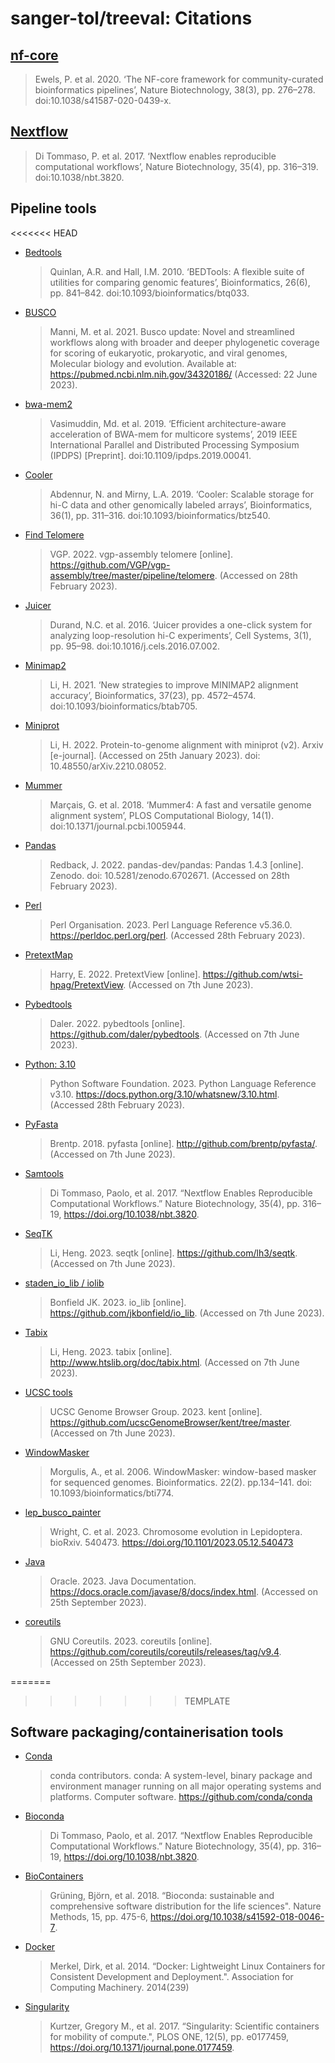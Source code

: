 # sanger-tol/treeval: Citations

## [nf-core](https://pubmed.ncbi.nlm.nih.gov/32055031/)

> Ewels, P. et al. 2020. ‘The NF-core framework for community-curated bioinformatics pipelines’, Nature Biotechnology, 38(3), pp. 276–278. doi:10.1038/s41587-020-0439-x.

## [Nextflow](https://pubmed.ncbi.nlm.nih.gov/28398311/)

> Di Tommaso, P. et al. 2017. ‘Nextflow enables reproducible computational workflows’, Nature Biotechnology, 35(4), pp. 316–319. doi:10.1038/nbt.3820.

## Pipeline tools

<<<<<<< HEAD
- [Bedtools](https://bedtools.readthedocs.io/en/latest/)

  > Quinlan, A.R. and Hall, I.M. 2010. ‘BEDTools: A flexible suite of utilities for comparing genomic features’, Bioinformatics, 26(6), pp. 841–842. doi:10.1093/bioinformatics/btq033.

- [BUSCO](https://busco.ezlab.org)

  > Manni, M. et al. 2021. Busco update: Novel and streamlined workflows along with broader and deeper phylogenetic coverage for scoring of eukaryotic, prokaryotic, and viral genomes, Molecular biology and evolution. Available at: https://pubmed.ncbi.nlm.nih.gov/34320186/ (Accessed: 22 June 2023).

- [bwa-mem2](https://ieeexplore.ieee.org/document/8820962)

  > Vasimuddin, Md. et al. 2019. ‘Efficient architecture-aware acceleration of BWA-mem for multicore systems’, 2019 IEEE International Parallel and Distributed Processing Symposium (IPDPS) [Preprint]. doi:10.1109/ipdps.2019.00041.

- [Cooler](https://github.com/open2c/cooler)

  > Abdennur, N. and Mirny, L.A. 2019. ‘Cooler: Scalable storage for hi-C data and other genomically labeled arrays’, Bioinformatics, 36(1), pp. 311–316. doi:10.1093/bioinformatics/btz540.

- [Find Telomere](https://github.com/VGP/vgp-assembly/tree/master/pipeline/telomere)

  > VGP. 2022. vgp-assembly telomere [online]. https://github.com/VGP/vgp-assembly/tree/master/pipeline/telomere. (Accessed on 28th February 2023).

- [Juicer](https://github.com/aidenlab/juicer)

  > Durand, N.C. et al. 2016. ‘Juicer provides a one-click system for analyzing loop-resolution hi-C experiments’, Cell Systems, 3(1), pp. 95–98. doi:10.1016/j.cels.2016.07.002.

- [Minimap2](https://pubmed.ncbi.nlm.nih.gov/34623391/)

  > Li, H. 2021. ‘New strategies to improve MINIMAP2 alignment accuracy’, Bioinformatics, 37(23), pp. 4572–4574. doi:10.1093/bioinformatics/btab705.

- [Miniprot](https://arxiv.org/abs/2210.08052)

  > Li, H. 2022. Protein-to-genome alignment with miniprot (v2). Arxiv [e-journal]. (Accessed on 25th January 2023). doi: 10.48550/arXiv.2210.08052.

- [Mummer](https://journals.plos.org/ploscompbiol/article?id=10.1371/journal.pcbi.1005944)

  > Marçais, G. et al. 2018. ‘Mummer4: A fast and versatile genome alignment system’, PLOS Computational Biology, 14(1). doi:10.1371/journal.pcbi.1005944.

- [Pandas](https://pandas.pydata.org/)

  > Redback, J. 2022. pandas-dev/pandas: Pandas 1.4.3 [online]. Zenodo. doi: 10.5281/zenodo.6702671. (Accessed on 28th February 2023).

- [Perl](https://perldoc.perl.org/perl)

  > Perl Organisation. 2023. Perl Language Reference v5.36.0. https://perldoc.perl.org/perl. (Accessed 28th February 2023).

- [PretextMap](https://github.com/wtsi-hpag/PretextMap)

  > Harry, E. 2022. PretextView [online]. https://github.com/wtsi-hpag/PretextView. (Accessed on 7th June 2023).

- [Pybedtools](https://github.com/daler/pybedtools)

  > Daler. 2022. pybedtools [online]. https://github.com/daler/pybedtools. (Accessed on 7th June 2023).

- [Python: 3.10](https://docs.python.org/3.10/whatsnew/3.10.html)

  > Python Software Foundation. 2023. Python Language Reference v3.10. https://docs.python.org/3.10/whatsnew/3.10.html. (Accessed 28th February 2023).

- [PyFasta](https://github.com/brentp/pyfasta/)

  > Brentp. 2018. pyfasta [online]. http://github.com/brentp/pyfasta/. (Accessed on 7th June 2023).

- [Samtools](https://pubmed.ncbi.nlm.nih.gov/33590861/)

  > Di Tommaso, Paolo, et al. 2017. “Nextflow Enables Reproducible Computational Workflows.” Nature Biotechnology, 35(4), pp. 316–19, https://doi.org/10.1038/nbt.3820.

- [SeqTK](https://github.com/lh3/seqtk)

  > Li, Heng. 2023. seqtk [online]. https://github.com/lh3/seqtk. (Accessed on 7th June 2023).

- [staden_io_lib / iolib](https://github.com/jkbonfield/io_lib)

  > Bonfield JK. 2023. io_lib [online]. https://github.com/jkbonfield/io_lib. (Accessed on 7th June 2023).

- [Tabix](http://www.htslib.org/doc/tabix.html)

  > Li, Heng. 2023. tabix [online]. http://www.htslib.org/doc/tabix.html. (Accessed on 7th June 2023).

- [UCSC tools](https://github.com/ucscGenomeBrowser/kent/tree/master)

  > UCSC Genome Browser Group. 2023. kent [online]. https://github.com/ucscGenomeBrowser/kent/tree/master. (Accessed on 7th June 2023).

- [WindowMasker](https://pubmed.ncbi.nlm.nih.gov/16287941/)

  > Morgulis, A., et al. 2006. WindowMasker: window-based masker for sequenced genomes. Bioinformatics. 22(2). pp.134–141. doi: 10.1093/bioinformatics/bti774.

- [lep_busco_painter](https://www.biorxiv.org/content/10.1101/2023.05.12.540473v1.full.pdf)

  > Wright, C. et al. 2023. Chromosome evolution in Lepidoptera. bioRxiv. 540473. https://doi.org/10.1101/2023.05.12.540473

- [Java](https://docs.oracle.com/javase/8/docs/api/overview-summary.html)

  > Oracle. 2023. Java Documentation. https://docs.oracle.com/javase/8/docs/index.html. (Accessed on 25th September 2023).

- [coreutils](https://github.com/coreutils/coreutils)

  > GNU Coreutils. 2023. coreutils [online]. https://github.com/coreutils/coreutils/releases/tag/v9.4. (Accessed on 25th September 2023).

=======
>>>>>>> TEMPLATE
## Software packaging/containerisation tools

- [Conda](https://conda.org/)

  > conda contributors. conda: A system-level, binary package and environment manager running on all major operating systems and platforms. Computer software. https://github.com/conda/conda

- [Bioconda](https://pubmed.ncbi.nlm.nih.gov/29967506/)

  > Di Tommaso, Paolo, et al. 2017. “Nextflow Enables Reproducible Computational Workflows.” Nature Biotechnology, 35(4), pp. 316–19, https://doi.org/10.1038/nbt.3820.

- [BioContainers](https://pubmed.ncbi.nlm.nih.gov/28379341/)

  > Grüning, Björn, et al. 2018. “Bioconda: sustainable and comprehensive software distribution for the life sciences". Nature Methods, 15, pp. 475-6, https://doi.org/10.1038/s41592-018-0046-7.

- [Docker](https://dl.acm.org/doi/10.5555/2600239.2600241)

  > Merkel, Dirk, et al. 2014. “Docker: Lightweight Linux Containers for Consistent Development and Deployment.". Association for Computing Machinery. 2014(239)

- [Singularity](https://pubmed.ncbi.nlm.nih.gov/28494014/)
  > Kurtzer, Gregory M., et al. 2017. “Singularity: Scientific containers for mobility of compute.", PLOS ONE, 12(5), pp. e0177459, https://doi.org/10.1371/journal.pone.0177459.
